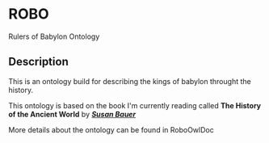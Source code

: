 # ROBO

Rulers of Babylon Ontology

## Description

This is an ontology build for describing the kings of babylon throught the history. 

This ontology is based on the book I'm currently reading called __The History of the Ancient World__ by __*[Susan Bauer]*__

[Susan Bauer]: https://susanwisebauer.com/

More details about the ontology can be found in RoboOwlDoc
